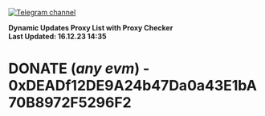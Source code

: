 [![Telegram channel](https://img.shields.io/endpoint?url=https://runkit.io/damiankrawczyk/telegram-badge/branches/master?url=https://t.me/n4z4v0d)](https://t.me/n4z4v0d) 

**Dynamic Updates Proxy List with Proxy Checker**  
**Last Updated: 16.12.23 14:35**

# DONATE (_any evm_) - 0xDEADf12DE9A24b47Da0a43E1bA70B8972F5296F2

